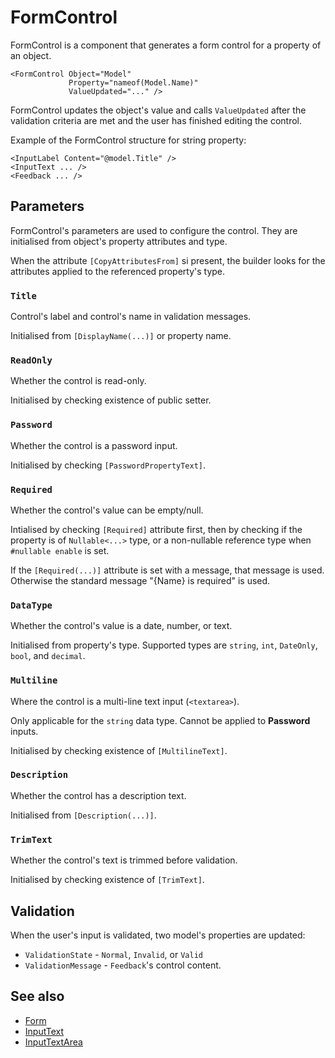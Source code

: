 # FormControl

FormControl is a component that generates a form control for a property of an object.

```razor
<FormControl Object="Model"
             Property="nameof(Model.Name)"
             ValueUpdated="..." />
```

FormControl updates the object's value and calls `ValueUpdated` after the validation
criteria are met and the user has finished editing the control.

Example of the FormControl structure for string property:

```razor
<InputLabel Content="@model.Title" />
<InputText ... />
<Feedback ... />
```

## Parameters

FormControl's parameters are used to configure the control. They are initialised
from object's property attributes and type.

When the attribute `[CopyAttributesFrom]` si present, the builder looks for
the attributes applied to the referenced property's type.

### `Title`

Control's label and control's name in validation messages.

Initialised from `[DisplayName(...)]` or property name.

### `ReadOnly`

Whether the control is read-only.

Initialised by checking existence of public setter.

### `Password`

Whether the control is a password input.

Initialised by checking `[PasswordPropertyText]`.

### `Required`

Whether the control's value can be empty/null.

Intialised by checking `[Required]` attribute first, then by checking if the property is
of `Nullable<...>` type, or a non-nullable reference type when `#nullable enable` is set.

If the `[Required(...)]` attribute is set with a message, that message is used. Otherwise
the standard message "{Name} is required" is used.

### `DataType`

Whether the control's value is a date, number, or text.

Initialised from property's type. Supported types are `string`, `int`, `DateOnly`,
`bool`, and `decimal`.

### `Multiline`

Where the control is a multi-line text input (`<textarea>`).

Only applicable for the `string` data type. Cannot be applied to **Password** inputs.

Initialised by checking existence of `[MultilineText]`.

### `Description`

Whether the control has a description text.

Initialised from `[Description(...)]`.

### `TrimText`

Whether the control's text is trimmed before validation.

Initialised by checking existence of `[TrimText]`.

## Validation

When the user's input is validated, two model's properties are updated:

- `ValidationState` - `Normal`, `Invalid`, or `Valid`
- `ValidationMessage` - `Feedback`'s control content. 

## See also

- [Form](Form.md)
- [InputText](InputTextArea.md)
- [InputTextArea](InputTextArea.md)
